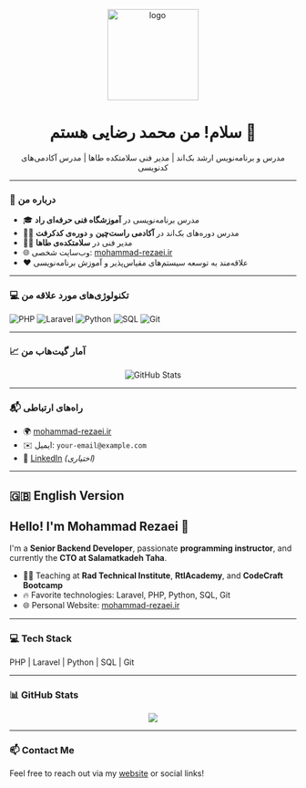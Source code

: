 <p align="center">
  <img src="https://mohammad-rezaei.ir/public/app/images/logo.png" alt="logo" width="160" />
</p>

<h1 align="center">سلام! من محمد رضایی هستم 👋</h1>
<p align="center">مدرس و برنامه‌نویس ارشد بک‌اند | مدیر فنی سلامتکده طاها | مدرس آکادمی‌های کدنویسی</p>

---

### 🧠 درباره من

- 🎓 مدرس برنامه‌نویسی در **آموزشگاه فنی حرفه‌ای راد**
- 👨‍🏫 مدرس دوره‌های بک‌اند در **آکادمی راست‌چین** و **دوره‌ی کدکرفت**
- 🧑‍💼 مدیر فنی در **سلامتکده‌ی طاها**
- 🌐 وب‌سایت شخصی: [mohammad-rezaei.ir](https://mohammad-rezaei.ir)
- ❤️ علاقه‌مند به توسعه سیستم‌های مقیاس‌پذیر و آموزش برنامه‌نویسی

---

### 💻 تکنولوژی‌های مورد علاقه من

![PHP](https://img.shields.io/badge/PHP-777BB4?style=for-the-badge&logo=php&logoColor=white)
![Laravel](https://img.shields.io/badge/Laravel-FF2D20?style=for-the-badge&logo=laravel&logoColor=white)
![Python](https://img.shields.io/badge/Python-3776AB?style=for-the-badge&logo=python&logoColor=white)
![SQL](https://img.shields.io/badge/SQL-4479A1?style=for-the-badge&logo=sqlite&logoColor=white)
![Git](https://img.shields.io/badge/Git-F05032?style=for-the-badge&logo=git&logoColor=white)

---

### 📈 آمار گیت‌هاب من

<p align="center">
  <img src="https://github-readme-stats.vercel.app/api?username=rezaei-backend&show_icons=true&theme=radical" alt="GitHub Stats" />
</p>

---

### 📬 راه‌های ارتباطی

- 🌍 [mohammad-rezaei.ir](https://mohammad-rezaei.ir)
- ✉️ ایمیل: `your-email@example.com`
- 💼 [LinkedIn](https://linkedin.com/in/your-profile) *(اختیاری)*

---

## 🇬🇧 English Version

<h2>Hello! I'm Mohammad Rezaei 👋</h2>

I'm a **Senior Backend Developer**, passionate **programming instructor**, and currently the **CTO at Salamatkadeh Taha**.

- 👨‍🏫 Teaching at **Rad Technical Institute**, **RtlAcademy**, and **CodeCraft Bootcamp**
- 🔥 Favorite technologies: Laravel, PHP, Python, SQL, Git
- 🌐 Personal Website: [mohammad-rezaei.ir](https://mohammad-rezaei.ir)

---

### 💻 Tech Stack

PHP | Laravel | Python | SQL | Git

---

### 📊 GitHub Stats

<p align="center">
  <img src="https://github-readme-stats.vercel.app/api?username=rezaei-backend&show_icons=true&theme=radical" />
</p>

---

### 📫 Contact Me

Feel free to reach out via my [website](https://mohammad-rezaei.ir) or social links!
